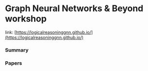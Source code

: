 # Graph Neural Networks & Beyond workshop

link: [https://logicalreasoninggnn.github.io/](https://logicalreasoninggnn.github.io/)

### Summary

### Papers